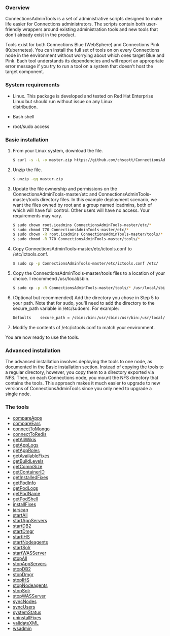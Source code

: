 ### Overview

ConnectionsAdminTools is a set of administrative scripts designed to make life easier for Connections administrators. The 
scripts contain both user-friendly wrappers around existing administration tools and new tools that don't already exist in 
the product.

Tools exist for both Connections Blue (WebSphere) and Connections Pink (Kubernetes). You can install the full set of tools on
on every Connections node in the environment without worrying about which ones target Blue and Pink. Each tool understands
its dependencies and will report an appropriate error message if you try to run a tool on a system that doesn't host the
target component.

### System requirements

- Linux. This package is developed and tested on Red Hat Enterprise Linux but should run without issue on any Linux     
  distribution.
  
- Bash shell

- root/sudo access

### Basic installation

1. From your Linux system, download the file.

   ```Bash
   $ curl -s -L -o master.zip https://github.com/chscott/ConnectionsAdminTools/archive/master.zip
   ```
   
2. Unzip the file.

   ```Bash
   $ unzip -qq master.zip
   ```
   
3. Update the file ownership and permissions on the ConnectionsAdminTools-master/etc and ConnectionsAdminTools-master/tools 
   directory files. In this example deployment scenario, we want the files owned by root and a group named icadmins, both of 
   which will have full control. Other users will have no access. Your requirements may vary.
   
   ```Bash
   $ sudo chown root.icadmins ConnectionsAdminTools-master/etc/*
   $ sudo chmod 770 ConnectionsAdminTools-master/etc/*
   $ sudo chown -R root.icadmins ConnectionsAdminTools-master/tools/*
   $ sudo chmod -R 770 ConnectionsAdminTools-master/tools/*
   ```
   
4. Copy ConnectionsAdminTools-master/etc/ictools.conf to /etc/ictools.conf.

   ```Bash
   $ sudo cp -p ConnectionsAdminTools-master/etc/ictools.conf /etc/
   ```
   
5. Copy the ConnectionsAdminTools-master/tools files to a location of your choice. I recommend /usr/local/sbin.

   ```Bash
   $ sudo cp -p -R ConnectionsAdminTools-master/tools/* /usr/local/sbin/
   
6. (Optional but recommended) Add the directory you chose in Step 5 to your path. Note that for sudo, you'll need to add the
   directory to the secure_path variable in /etc/sudoers. For example:
   
   ```Bash
   Defaults    secure_path = /sbin:/bin:/usr/sbin:/usr/bin:/usr/local/sbin
   ```
   
7. Modify the contents of /etc/ictools.conf to match your environment.

You are now ready to use the tools.

### Advanced installation

The advanced installation involves deploying the tools to one node, as documented in the Basic installation section. Instead 
of copying the tools to a regular directory, however, you copy them to a directory exported via NFS. Then, on each 
Connections node, you mount the NFS directory that contains the tools. This approach makes it much easier to upgrade to new
versions of ConnectionsAdminTools since you only need to upgrade a single node.

### The tools

- [compareApps](doc/compareApps.md)
- [compareEars](doc/compareEars.md)
- [connectToMongo](doc/connectToMongo.md)
- [connectToRedis](doc/connectToRedis.md)
- [getAllWikis](doc/getAllWikis.md)
- [getAppLogs](doc/getAppLogs.md)
- [getAppRoles](doc/getAppRoles.md)
- [getAvailableFixes](doc/getAvailableFixes.md)
- [getBuildLevels](doc/getBuildLevels.md)
- [getCommSize](doc/getCommSize.md)
- [getContainerID](doc/getContainerID.md)
- [getInstalledFixes](doc/getInstalledFixes.md)
- [getPodInfo](doc/getPodInfo.md)
- [getPodLogs](doc/getPodLogs.md)
- [getPodName](doc/getPodName.md)
- [getPodShell](doc/getPodShell.md)
- [installFixes](doc/installFixes.md)
- [jarscan](doc/jarscan.md)
- [startAll](doc/startAll.md)
- [startAppServers](doc/startAppServers.md)
- [startDB2](doc/startDB2.md)
- [startDmgr](doc/startDmgr.md)
- [startIHS](doc/startIHS.md)
- [startNodeagents](doc/startNodeagents.md)
- [startSolr](doc/startSolr.md)
- [startWASServer](doc/startWASServer.md)
- [stopAll](doc/stopAll.md)
- [stopAppServers](doc/stopAppServers.md)
- [stopDB2](doc/stopDB2.md)
- [stopDmgr](doc/stopDmgr.md)
- [stopIHS](doc/stopIHS.md)
- [stopNodeagents](doc/stopNodeagents.md)
- [stopSolr](doc/stopSolr.md)
- [stopWASServer](doc/stopWASServer.md)
- [syncNodes](doc/syncNodes.md)
- [syncUsers](doc/syncUsers.md)
- [systemStatus](doc/systemStatus.md)
- [uninstallFixes](doc/uninstallFixes.md)
- [validateXML](doc/validateXML.md)
- [wsadmin](doc/wsadmin.md)